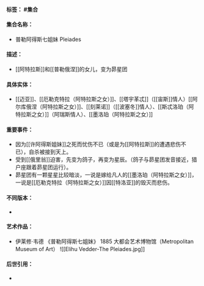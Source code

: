 #### 标签： #集合
#### 集合名称：
- 普勒阿得斯七姐妹 Pleiades
#### 描述：
- [[阿特拉斯]]和[[普勒俄涅]]的女儿，变为昴星团
#### 具体实体：
- [[迈亚]]、[[厄勒克特拉（阿特拉斯之女）]]、[[塔宇革忒]]（[[宙斯]]情人）[[阿尔库俄涅（阿特拉斯之女）]]、[[刻莱诺]]（[[波塞冬]]情人）、[[斯忒洛珀（阿特拉斯之女）]]（阿瑞斯情人）、[[墨洛珀（阿特拉斯之女）]]
#### 重要事件：
- 因为[[许阿得斯姐妹]]之死而忧伤不已（或是为[[阿特拉斯]]的遭遇悲伤不已），自杀被接到天上。
- 受到[[俄里翁]]迫害，先变为鸽子，再变为星辰。（鸽子与昴星团发音接近，猎户座跟着昴星团运行）。
- 昴星团有一颗星星比较暗淡，一说是嫁给凡人的[[墨洛珀（阿特拉斯之女）]]，一说是[[厄勒克特拉（阿特拉斯之女）]]因[[特洛亚]]的毁灭而悲伤。
#### 不同版本：
- 
#### 艺术作品：
- 伊莱修·韦德 《普勒阿得斯七姐妹》 1885 大都会艺术博物馆（Metropolitan Museum of Art）
![[Elihu Vedder-The Pleiades.jpg]]
#### 后世引用：
- 